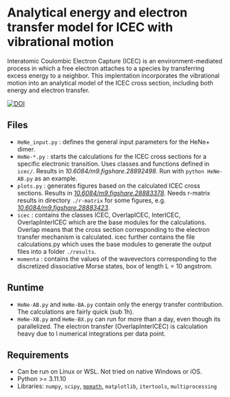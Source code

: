 # Analytical energy and electron transfer model for ICEC with vibrational motion
Interatomic Coulombic Electron Capture (ICEC) is an environment-mediated process in which a free electron attaches to a species by transferring excess energy to a neighbor. 
This implentation incorporates the vibrational motion into an analytical model of the ICEC cross section, including both energy and electron transfer.

[![DOI](https://zenodo.org/badge/977628832.svg)](https://doi.org/10.5281/zenodo.15348382)

## Files
- `HeNe_input.py` : defines the general input parameters for the HeNe+ dimer.
- `HeNe-*.py` : starts the calculations for the ICEC cross sections for a specific electronic transition. Uses classes and functions defined in `icec/`. Results in _10.6084/m9.figshare.28892498_. Run with `python HeNe-AB.py` as an example.
- `plots.py` : generates figures based on the calculated ICEC cross sections. Results in [_10.6084/m9.figshare.28883378_](https://doi.org/10.6084/m9.figshare.28883378). Needs r-matrix results in directory `./r-matrix` for some figures, e.g. [_10.6084/m9.figshare.28883423_](https://doi.org/10.6084/m9.figshare.28883423).
- `icec` : contains the classes ICEC, OverlapICEC, InterICEC, OverlapInterICEC which are the base modules for the calculations. Overlap means that the cross section corresponding to the electron transfer mechanism is calculated. icec further contains the file calculations.py which uses the base modules to generate the output files into a folder `./results`.
- `momenta` : contains the values of the wavevectors corresponding to the discretized dissociative Morse states, box of length L = 10 angstrom.

## Runtime
- `HeNe-AB.py` and `HeNe-BA.py` contain only the energy transfer contribution. The calculations are fairly quick (sub 1h).
- `HeNe-XB.py` and `HeNe-BX.py` can run for more than a day, even though its parallelized. The electron transfer (OverlapInterICEC) is calculation heavy due to l numerical integrations per data point.

## Requirements
- Can be run on Linux or WSL. Not tried on native Windows or iOS.
- Python >= 3.11.10
- Libraries: `numpy`, `scipy`, [`mpmath`](https://mpmath.org/), `matplotlib`, `itertools`, `multiprocessing`
